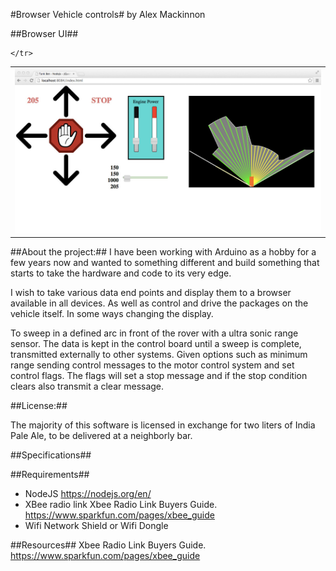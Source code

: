 #Browser Vehicle controls#
by Alex Mackinnon



##Browser UI##
<table>
	<tr>	
		<td colspan="2"><img src="https://raw.githubusercontent.com/alexmac131/NodeXBeeRover/master/images/nodeRoverControls.jpg"></td>
		
		
	</tr>
</table>

##About the project:##
I have been working with Arduino as a hobby for a few years now and wanted to something different and build something that starts to take the hardware and code to its very edge. 

I wish to take various data end points and display them to a browser available in all devices.  As well as control and drive the packages on the vehicle itself. In some ways changing the display.

To sweep in a defined arc in front of the rover with a ultra sonic range sensor.  The data is kept in the control board until a sweep is complete, transmitted externally to other systems. Given options such as minimum range sending control messages to the motor control system and set control flags.  The flags will set a stop message and if the stop condition clears also transmit a clear message.


##License:##

The majority of this software is licensed in exchange for two liters
of India Pale Ale, to be delivered at a neighborly bar.

##Specifications##



##Requirements##
* NodeJS
  https://nodejs.org/en/
* XBee radio link 
Xbee Radio Link Buyers Guide. 
https://www.sparkfun.com/pages/xbee_guide
* Wifi Network Shield or Wifi Dongle

##Resources##
Xbee Radio Link Buyers Guide. 
https://www.sparkfun.com/pages/xbee_guide




